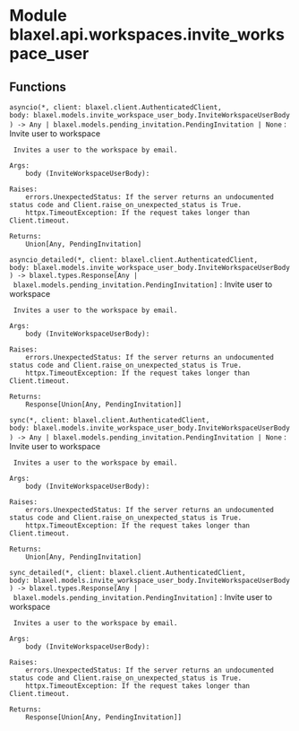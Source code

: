 Module blaxel.api.workspaces.invite_workspace_user
==================================================

Functions
---------

`asyncio(*, client: blaxel.client.AuthenticatedClient, body: blaxel.models.invite_workspace_user_body.InviteWorkspaceUserBody) ‑> Any | blaxel.models.pending_invitation.PendingInvitation | None`
:   Invite user to workspace
    
     Invites a user to the workspace by email.
    
    Args:
        body (InviteWorkspaceUserBody):
    
    Raises:
        errors.UnexpectedStatus: If the server returns an undocumented status code and Client.raise_on_unexpected_status is True.
        httpx.TimeoutException: If the request takes longer than Client.timeout.
    
    Returns:
        Union[Any, PendingInvitation]

`asyncio_detailed(*, client: blaxel.client.AuthenticatedClient, body: blaxel.models.invite_workspace_user_body.InviteWorkspaceUserBody) ‑> blaxel.types.Response[Any | blaxel.models.pending_invitation.PendingInvitation]`
:   Invite user to workspace
    
     Invites a user to the workspace by email.
    
    Args:
        body (InviteWorkspaceUserBody):
    
    Raises:
        errors.UnexpectedStatus: If the server returns an undocumented status code and Client.raise_on_unexpected_status is True.
        httpx.TimeoutException: If the request takes longer than Client.timeout.
    
    Returns:
        Response[Union[Any, PendingInvitation]]

`sync(*, client: blaxel.client.AuthenticatedClient, body: blaxel.models.invite_workspace_user_body.InviteWorkspaceUserBody) ‑> Any | blaxel.models.pending_invitation.PendingInvitation | None`
:   Invite user to workspace
    
     Invites a user to the workspace by email.
    
    Args:
        body (InviteWorkspaceUserBody):
    
    Raises:
        errors.UnexpectedStatus: If the server returns an undocumented status code and Client.raise_on_unexpected_status is True.
        httpx.TimeoutException: If the request takes longer than Client.timeout.
    
    Returns:
        Union[Any, PendingInvitation]

`sync_detailed(*, client: blaxel.client.AuthenticatedClient, body: blaxel.models.invite_workspace_user_body.InviteWorkspaceUserBody) ‑> blaxel.types.Response[Any | blaxel.models.pending_invitation.PendingInvitation]`
:   Invite user to workspace
    
     Invites a user to the workspace by email.
    
    Args:
        body (InviteWorkspaceUserBody):
    
    Raises:
        errors.UnexpectedStatus: If the server returns an undocumented status code and Client.raise_on_unexpected_status is True.
        httpx.TimeoutException: If the request takes longer than Client.timeout.
    
    Returns:
        Response[Union[Any, PendingInvitation]]